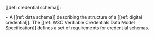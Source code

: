 [[def: credential schema]]:

~ A [[ref: data schema]] describing the structure of a [[ref: digital credential]]. The [[ref: W3C Verifiable Credentials Data Model Specification]] defines a set of requirements for credential schemas.


